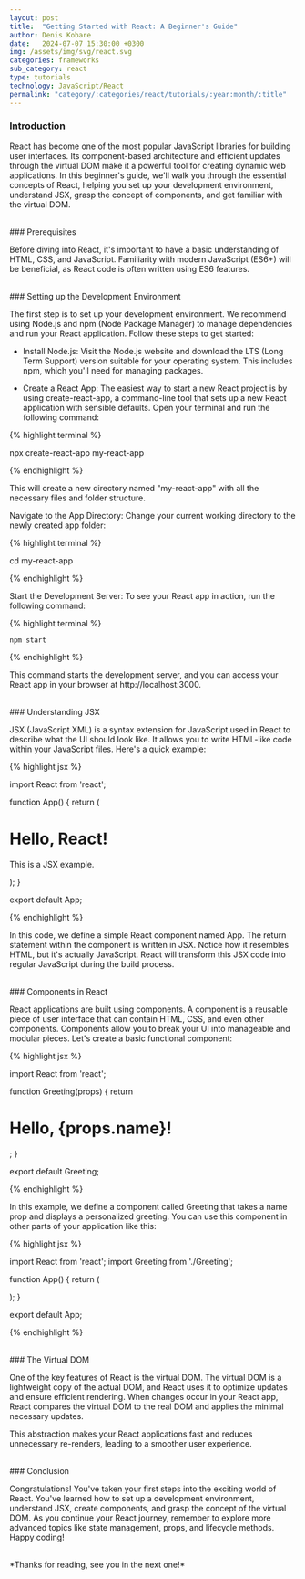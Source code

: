 ```yaml
---
layout: post
title:  "Getting Started with React: A Beginner's Guide"
author: Denis Kobare
date:   2024-07-07 15:30:00 +0300
img: /assets/img/svg/react.svg
categories: frameworks
sub_category: react
type: tutorials
technology: JavaScript/React
permalink: "category/:categories/react/tutorials/:year:month/:title"
---
```



### Introduction

React has become one of the most popular JavaScript libraries for building user 
interfaces. Its component-based architecture and efficient updates through the 
virtual DOM make it a powerful tool for creating dynamic web applications. In 
this beginner's guide, we'll walk you through the essential concepts of React, 
helping you set up your development environment, understand JSX, grasp the 
concept of components, and get familiar with the virtual DOM.



<br>
### Prerequisites

Before diving into React, it's important to have a basic understanding of HTML, 
CSS, and JavaScript. Familiarity with modern JavaScript (ES6+) will be 
beneficial, as React code is often written using ES6 features.


<br>
### Setting up the Development Environment

The first step is to set up your development environment. We recommend using 
Node.js and npm (Node Package Manager) to manage dependencies and run your React 
application. Follow these steps to get started:

- Install Node.js: Visit the Node.js website and download the LTS 
(Long Term Support) version suitable for your operating system. This includes 
npm, which you'll need for managing packages.

- Create a React App: The easiest way to start a new React project is by using 
create-react-app, a command-line tool that sets up a new React application with 
sensible defaults. Open your terminal and run the following command:


{% highlight terminal %}

npx create-react-app my-react-app

{% endhighlight %}


This will create a new directory named "my-react-app" with all the necessary 
files and folder structure.

Navigate to the App Directory: Change your current working directory to the 
newly created app folder:

{% highlight terminal %}

cd my-react-app

{% endhighlight %}


Start the Development Server: To see your React app in action, run the following 
command:

{% highlight terminal %}

    npm start

{% endhighlight %}


This command starts the development server, and you can access your React app in 
your browser at http://localhost:3000.



<br>
### Understanding JSX

JSX (JavaScript XML) is a syntax extension for JavaScript used in React to 
describe what the UI should look like. It allows you to write HTML-like code 
within your JavaScript files. Here's a quick example:

{% highlight jsx %}

import React from 'react';

function App() {
  return (
    <div>
      <h1>Hello, React!</h1>
      <p>This is a JSX example.</p>
    </div>
  );
}

export default App;

{% endhighlight %}

In this code, we define a simple React component named App. The return statement 
within the component is written in JSX. Notice how it resembles HTML, but it's 
actually JavaScript. React will transform this JSX code into regular JavaScript 
during the build process.



<br>
### Components in React

React applications are built using components. A component is a reusable piece 
of user interface that can contain HTML, CSS, and even other components. 
Components allow you to break your UI into manageable and modular pieces. Let's 
create a basic functional component:

{% highlight jsx %}

import React from 'react';

function Greeting(props) {
  return <h1>Hello, {props.name}!</h1>;
}

export default Greeting;

{% endhighlight %}


In this example, we define a component called Greeting that takes a name prop 
and displays a personalized greeting. You can use this component in other parts 
of your application like this:

{% highlight jsx %}

import React from 'react';
import Greeting from './Greeting';

function App() {
  return (
    <div>
      <Greeting name="Alice" />
      <Greeting name="Bob" />
    </div>
  );
}

export default App;

{% endhighlight %}



<br>
### The Virtual DOM

One of the key features of React is the virtual DOM. The virtual DOM is a 
lightweight copy of the actual DOM, and React uses it to optimize updates and 
ensure efficient rendering. When changes occur in your React app, React compares 
the virtual DOM to the real DOM and applies the minimal necessary updates.

This abstraction makes your React applications fast and reduces unnecessary 
re-renders, leading to a smoother user experience.



<br>
### Conclusion

Congratulations! You've taken your first steps into the exciting world of React. 
You've learned how to set up a development environment, understand JSX, create 
components, and grasp the concept of the virtual DOM. As you continue your React 
journey, remember to explore more advanced topics like state management, props, 
and lifecycle methods. Happy coding!



<br>
*Thanks for reading, see you in the next one!*
